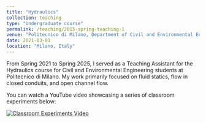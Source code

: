 ```yaml
---
title: "Hydraulics"
collection: teaching
type: "Undergraduate course"
permalink: /teaching/2015-spring-teaching-1
venue: "Politecnico di Milano, Department of Civil and Environmental Engineering"
date: 2021-03-01
location: "Milano, Italy"
---
```


From Spring 2021 to Spring 2025, I served as a Teaching Assistant for the Hydraulics course for Civil and Environmental Engineering students at Politecnico di Milano. My work primarily focused on fluid statics, flow in closed conduits, and open channel flow.

You can watch a YouTube video showcasing a series of classroom experiments below:

[![Classroom Experiments Video](https://img.youtube.com/vi/nI4qtrFxrPg/0.jpg)](https://www.youtube.com/watch?v=nI4qtrFxrPg)


